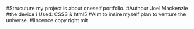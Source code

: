 #Strucuture
my project is about
oneself portfolio.
#Authour
Joel Mackenzie
#the device i Used:
 CSS3 & html5
#Aim
 to insire myself plan to venture the universe.
#lincence copy right
mit
